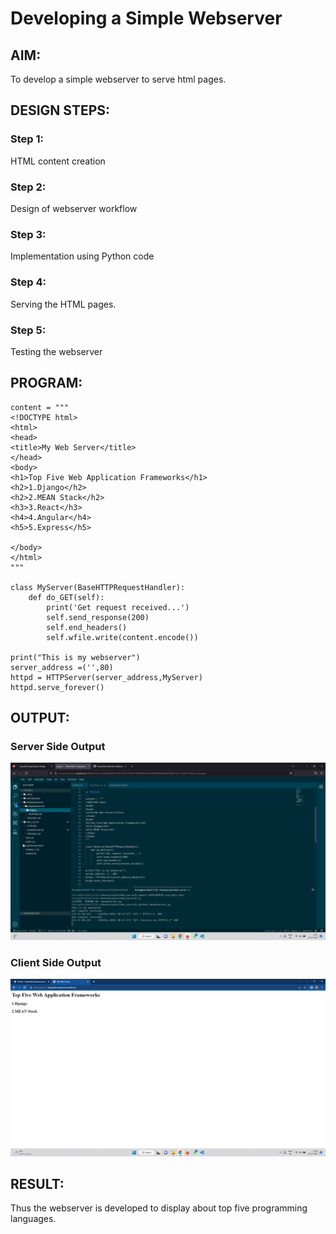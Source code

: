 # Developing a Simple Webserver
## AIM:
To develop a simple webserver to serve html pages.

## DESIGN STEPS:
### Step 1: 
HTML content creation
### Step 2:
Design of webserver workflow
### Step 3:
Implementation using Python code
### Step 4:
Serving the HTML pages.
### Step 5:
Testing the webserver

## PROGRAM:
```
content = """
<!DOCTYPE html>
<html>
<head>
<title>My Web Server</title>
</head>
<body>
<h1>Top Five Web Application Frameworks</h1>
<h2>1.Django</h2> 
<h2>2.MEAN Stack</h2>
<h3>3.React</h3>
<h4>4.Angular</h4>
<h5>5.Express</h5>

</body>
</html>
"""

class MyServer(BaseHTTPRequestHandler):
    def do_GET(self):
        print('Get request received...')
        self.send_response(200)
        self.end_headers()
        self.wfile.write(content.encode()) 

print("This is my webserver")
server_address =('',80)
httpd = HTTPServer(server_address,MyServer)
httpd.serve_forever()
```



## OUTPUT:

### Server Side Output

![Server Side Output](./images/serveroutput.png)


### Client Side Output

![Client Side Output](./images/clientoutput.png)


## RESULT:

Thus the webserver is developed to display about top five programming languages.
